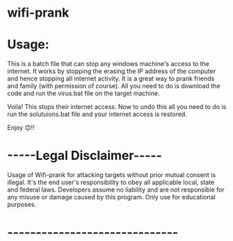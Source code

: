 # wifi-prank
# Usage:

This is a batch file that can stop any windows machine&#39;s access to the internet. It works by stopping the erasing the IP address of the computer and hence stopping all internet activity. It is a great way to prank friends and family (with permission of course). All you need to do is download the code and run the virus.bat file on the target machine.

Voila! This stops their internet access. Now to undo this all you need to do is run the solutuions.bat file and your internet access is restored.

Enjoy 😊!!

# -----Legal Disclaimer-----

Usage of Wifi-prank for attacking targets without prior mutual consent is illegal. It&#39;s the end user&#39;s responsibility to obey all applicable local, state and federal laws. Developers assume no liability and are not responsible for any misuse or damage caused by this program. Only use for educational purposes.

# ------------------------------
